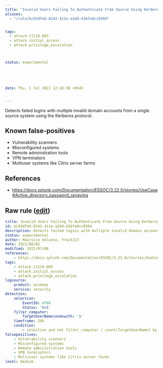 ```yaml
---
title: "Invalid Users Failing To Authenticate From Source Using Kerberos"
aliases:
  - "/rule/bc93dfe6-8242-411e-a2dd-d16fa0cc8564"


tags:
  - attack.t1110.003
  - attack.initial_access
  - attack.privilege_escalation



status: experimental





date: Thu, 1 Jul 2021 12:18:30 +0545


---
```


Detects failed logins with multiple invalid domain accounts from a single source system using the Kerberos protocol.

<!--more-->


## Known false-positives

* Vulnerability scanners
* Misconfigured systems
* Remote administration tools
* VPN terminators
* Multiuser systems like Citrix server farms



## References

* https://docs.splunk.com/Documentation/ESSOC/3.22.0/stories/UseCase#Active_directory_password_spraying


## Raw rule ([edit](https://github.com/SigmaHQ/sigma/edit/master/rules/windows/builtin/security/win_susp_failed_logons_single_source_kerberos3.yml))
```yaml
title: Invalid Users Failing To Authenticate From Source Using Kerberos
id: bc93dfe6-8242-411e-a2dd-d16fa0cc8564
description: Detects failed logins with multiple invalid domain accounts from a single source system using the Kerberos protocol.
status: experimental
author: Mauricio Velazco, frack113
date: 2021/06/01
modified: 2021/07/06
references:
    - https://docs.splunk.com/Documentation/ESSOC/3.22.0/stories/UseCase#Active_directory_password_spraying
tags:
    - attack.t1110.003
    - attack.initial_access
    - attack.privilege_escalation
logsource:
    product: windows
    service: security
detection:
    selection:
        EventID: 4768
        Status: '0x6'
    filter_computer:
        TargetUserName|endswith: '$'
    timeframe: 24h
    condition:
        - selection and not filter_computer | count(TargetUserName) by IpAddress > 10
falsepositives:
    - Vulnerability scanners
    - Misconfigured systems
    - Remote administration tools
    - VPN terminators
    - Multiuser systems like Citrix server farms
level: medium

```
